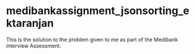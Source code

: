 # medibankassignment_jsonsorting_ektaranjan
This is the solution to the problem given to me as part of the Medibank interview Assessment.  
